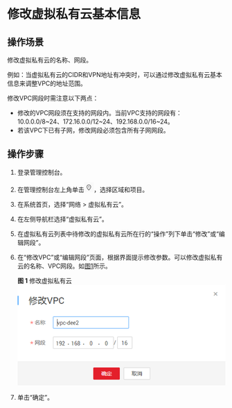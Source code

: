 # 修改虚拟私有云基本信息<a name="zh-cn_topic_0030969462"></a>

## 操作场景<a name="s79517a598ca942e18e27aa57fd742714"></a>

修改虚拟私有云的名称、网段。

例如：当虚拟私有云的CIDR和VPN地址有冲突时，可以通过修改虚拟私有云基本信息来调整VPC的地址范围。

修改VPC网段时需注意以下两点：

-   修改的VPC网段须在支持的网段内。当前VPC支持的网段有：10.0.0.0/8\~24、172.16.0.0/12\~24、192.168.0.0/16\~24。
-   若该VPC下已有子网，修改网段必须包含所有子网网段。

## 操作步骤<a name="sc964fc4c03254e5aba4debd3197c7415"></a>

1.  登录管理控制台。
2.  在管理控制台左上角单击![](figures/icon-region.png)，选择区域和项目。
3.  在系统首页，选择“网络 \> 虚拟私有云”。
4.  在左侧导航栏选择“虚拟私有云”。
5.  在虚拟私有云列表中待修改的虚拟私有云所在行的“操作”列下单击“修改”或“编辑网段”。
6.  在“修改VPC”或“编辑网段”页面，根据界面提示修改参数。可以修改虚拟私有云的名称、VPC网段。如[图1](#fig6227525253)所示。

    **图 1**  修改虚拟私有云<a name="fig6227525253"></a>  
    ![](figures/修改虚拟私有云.png "修改虚拟私有云")

7.  单击“确定”。

